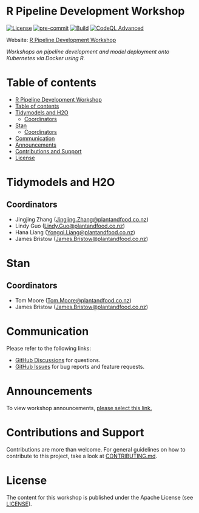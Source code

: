 # R Pipeline Development Workshop

[![License](https://img.shields.io/badge/License-Apache_2.0-blue.svg)](https://opensource.org/licenses/Apache-2.0)
[![pre-commit](https://img.shields.io/badge/pre--commit-enabled-brightgreen?logo=pre-commit)](https://github.com/pre-commit/pre-commit)
[![Build](https://github.com/Plant-Food-Research-Open/r-pipeline-development-workshop/actions/workflows/build.yaml/badge.svg?branch=main)](https://github.com/Plant-Food-Research-Open/r-pipeline-development-workshop/actions/workflows/build.yaml)
[![CodeQL Advanced](https://github.com/Plant-Food-Research-Open/r-pipeline-development-workshop/actions/workflows/codeql.yaml/badge.svg?branch=main)](https://github.com/Plant-Food-Research-Open/r-pipeline-development-workshop/actions/workflows/codeql.yaml)

Website: [R Pipeline Development Workshop](https://plant-food-research-open.github.io/r-pipeline-development-workshop/)

*Workshops on pipeline development and model deployment onto Kubernetes via Docker using R.*

# Table of contents

- [R Pipeline Development Workshop](#r-pipeline-development-workshop)
- [Table of contents](#table-of-contents)
- [Tidymodels and H2O](#tidymodels-and-h2o)
  - [Coordinators](#coordinators)
- [Stan](#stan)
  - [Coordinators](#coordinators-1)
- [Communication](#communication)
- [Announcements](#announcements)
- [Contributions and Support](#contributions-and-support)
- [License](#license)

# Tidymodels and H2O

## Coordinators

* Jingjing Zhang (Jingjing.Zhang@plantandfood.co.nz)
* Lindy Guo (Lindy.Guo@plantandfood.co.nz)
* Hana Liang (Yongqi.Liang@plantandfood.co.nz)
* James Bristow (James.Bristow@plantandfood.co.nz)

# Stan

## Coordinators

* Tom Moore (Tom.Moore@plantandfood.co.nz)
* James Bristow (James.Bristow@plantandfood.co.nz)

# Communication

Please refer to the following links:

- [GitHub Discussions] for questions.
- [GitHub Issues] for bug reports and feature requests.

[GitHub Discussions]: https://github.com/Plant-Food-Research-Open/r-pipeline-development-workshop/discussions
[GitHub issues]: https://github.com/Plant-Food-Research-Open/r-pipeline-development-workshop/issues

# Announcements

To view workshop announcements, [please select this link.](https://github.com/Plant-Food-Research-Open/r-pipeline-development-workshop/tree/main/pages/announcements/index.qmd)

# Contributions and Support

Contributions are more than welcome. For general guidelines on how to contribute to this project, take a look at [CONTRIBUTING.md](https://github.com/Plant-Food-Research-Open/r-pipeline-development-workshop/tree/main/CONTRIBUTING.md).

# License

The content for this workshop is published under the Apache License (see [LICENSE](https://github.com/Plant-Food-Research-Open/r-pipeline-development-workshop/tree/main/LICENSE)).
